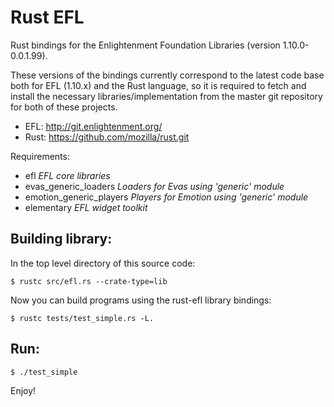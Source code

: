 #  Rust EFL 

Rust bindings for the Enlightenment Foundation Libraries (version 1.10.0-0.0.1.99).

These versions of the bindings currently correspond to the latest code base
both for EFL (1.10.x) and the Rust language, so it is required to fetch and 
install the necessary libraries/implementation from the master git repository 
for both of these projects.

- EFL: http://git.enlightenment.org/
- Rust: https://github.com/mozilla/rust.git

Requirements:

- efl *EFL core libraries*
- evas_generic_loaders *Loaders for Evas using 'generic' module*
- emotion_generic_players *Players for Emotion using 'generic' module*
- elementary *EFL widget toolkit*

## Building library:

In the top level directory of this source code:

    $ rustc src/efl.rs --crate-type=lib

Now you can build programs using the rust-efl library bindings:

    $ rustc tests/test_simple.rs -L.

## Run:

    $ ./test_simple

Enjoy!
